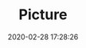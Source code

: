 ---
weight: 1
images:
- /images/edited/28.jpeg
title: Picture
date: 2020-02-28 17:28:26
tags: [luminar neo,work,person]
---